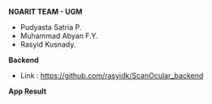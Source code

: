 **NGARIT TEAM - UGM**
* Pudyasta Satria P.
* Muhammad Abyan F.Y.
* Rasyid Kusnady.

**Backend**
* Link : https://github.com/rasyidk/ScanOcular_backend

**App Result**

 
